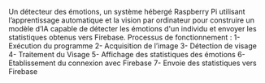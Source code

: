 Un détecteur des émotions, un système hébergé Raspberry Pi utilisant l’apprentissage automatique et la vision par ordinateur pour construire un modèle d’IA capable de détecter les émotions d'un individu et envoyer les statistiques obtenus vers Firebase.
Processus de fonctionnement : 
	1- Exécution du programme
	2- Acquisition de l’image
	3- Détection de visage
	4- Traitement du Visage
	5- Affichage des statistiques des émotions
	6- Etablissement du connexion avec Firebase
	7- Envoie des statistiques vers Firebase
